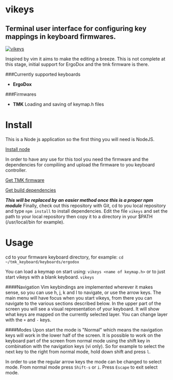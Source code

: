 vikeys
======

## Terminal user interface for configuring key mappings in keyboard firmwares.

[![vikeys](https://github.com/cjne/vikeys/raw/master/img/vikeys.png)](#features)


Inspired by vim it aims to make the editing a breeze.
This is not complete at this stage, initial support for ErgoDox and the tmk firmware is there.

###Currently supported keyboards
*  **ErgoDox**

###Firmwares
*  **TMK** Loading and saving of keymap.h files

Install
=======

This is a Node js application so the first thing you will need is NodeJS.

[Install node](http://nodejs.com)

In order to have any use for this tool you need the firmware and the dependencies for compiliing and upload the firmware to you keyboard controller.

[Get TMK firmware](https://github.com/tmk/tmk_keyboard)

[Get build dependencies](https://github.com/tmk/tmk_keyboard/blob/master/doc/build.md)

***This will be replaced by an easier method once this is a proper npm module***
Finally, check out this repository with Git, cd to you local repository and type `npm install` to install dependencies.
Edit the file `vikeys` and set the path to your local repository then copy it to a directory in your $PATH (/usr/local/bin for example).

Usage
=====
cd to your firmware keyboard directory, for example:
`cd ~/tmk_keyboard/keyboards/ergodox`

You can load a keymap on start using:
`vikeys <name of keymap.h>`
or to just start vikeys with a blank keyboard.
`vikeys`

####Navigation
Vim keybindings are implemented wherever it makes sense, so you can use h, j, k and l to navigate, or use the arrow keys.
The main menu will have focus when you start vikeys, from there you can navigate to the various sections described below.
In the upper part of the screen you will see a visual representation of your keyboard. It will show what keys are mapped on the currently selected layer. You can change layer with the `+` and `-` keys.

####Modes
Upon start the mode is "Normal" which means the navigation keys will work in the lower half of the screen. It is possible to work on the keyboard part of the screen from normal mode using the shift key in combination with the navigation keys (vi only). So for example to select the next key to the right from normal mode, hold down shift and press `l`.

In order to use the regular arrow keys the mode can be changed to select mode. From normal mode press `Shift-s` or `i`. Press `Escape` to exit select mode. 







